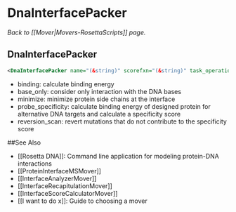 # DnaInterfacePacker
*Back to [[Mover|Movers-RosettaScripts]] page.*
## DnaInterfacePacker

```xml
<DnaInterfacePacker name="(&string)" scorefxn="(&string)" task_operations="(&string,&string,&string)" binding="(0, &bool)" base_only="(false, &bool)" minimize="(0, &bool)" probe_specificity="(0, &bool)" reversion_scan="(false, &bool)"/>
```

-   binding: calculate binding energy
-   base\_only: consider only interaction with the DNA bases
-   minimize: minimize protein side chains at the interface
-   probe\_specificity: calculate binding energy of designed protein for alternative DNA targets and calculate a specificity score
-   reversion\_scan: revert mutations that do not contribute to the specificity score

##See Also

* [[Rosetta DNA]]: Command line application for modeling protein-DNA interactions
* [[ProteinInterfaceMSMover]]
* [[InterfaceAnalyzerMover]]
* [[InterfaceRecapitulationMover]]
* [[InterfaceScoreCalculatorMover]]
* [[I want to do x]]: Guide to choosing a mover
